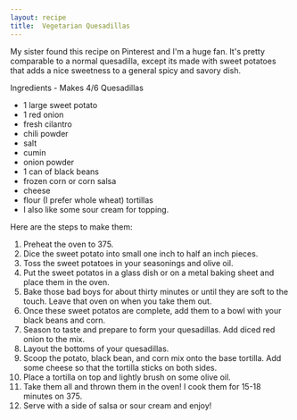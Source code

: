```yaml
---
layout: recipe
title:  Vegetarian Quesadillas
---
```


My sister found this recipe on Pinterest and I'm a huge fan. It's pretty comparable to a normal quesadilla, except its made with sweet potatoes that adds a nice sweetness to a general spicy and savory dish.

Ingredients - Makes 4/6 Quesadillas
 - 1 large sweet potato
 - 1 red onion
 - fresh cilantro
 - chili powder
 - salt
 - cumin
 - onion powder
 - 1 can of black beans
 - frozen corn or corn salsa
 - cheese
 - flour (I prefer whole wheat) tortillas
 - I also like some sour cream for topping.

Here are the steps to make them:

1. Preheat the oven to 375.
2. Dice the sweet potato into small one inch to half an inch pieces.
3. Toss the sweet potatoes in your seasonings and olive oil.
4. Put the sweet potatos in a glass dish or on a metal baking sheet and place them in the oven.
5. Bake those bad boys for about thirty minutes or until they are soft to the touch. Leave that oven on when you take them out.
6. Once these sweet potatos are complete, add them to a bowl with your black beans and corn.
7. Season to taste and prepare to form your quesadillas. Add diced red onion to the mix.
8. Layout the bottoms of your quesadillas.
9. Scoop the potato, black bean, and corn mix onto the base tortilla. Add some cheese so that the tortilla sticks on both sides.
10. Place a tortilla on top and lightly brush on some olive oil.
11. Take them all and thrown them in the oven! I cook them for 15-18 minutes on 375.
12. Serve with a side of salsa or sour cream and enjoy!
